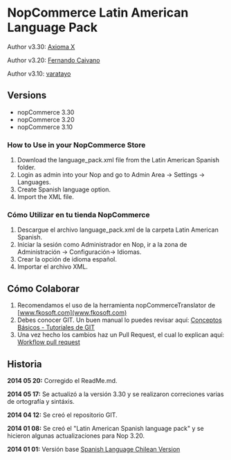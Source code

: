 # NopCommerce Latin American Language Pack

Author v3.30: [Axioma X](http://www.AxiomaX.co/)

Author v3.20: [Fernando Caivano](http://www.nopcommerce.com/profile.aspx?userid=78345)

Author v3.10: [varatayo](http://www.nopcommerce.com/profile.aspx?userid=85808)


## Versions
- nopCommerce 3.30
- nopCommerce 3.20
- nopCommerce 3.10


### How to Use in your NopCommerce Store
1. Download the language_pack.xml file from the Latin American Spanish folder.
2. Login as admin into your Nop and go to Admin Area -> Settings -> Languages.
3. Create Spanish language option.
4. Import the XML file.


### Cómo Utilizar en tu tienda NopCommerce
1. Descargue el archivo language_pack.xml de la carpeta Latin American Spanish.
2. Iniciar la sesión como Administrador en Nop, ir a la zona de Administración -> Configuración-> Idiomas.
3. Crear la opción de idioma español.
4. Importar el archivo XML.


## Cómo Colaborar
1. Recomendamos el uso de la herramienta nopCommerceTranslator de [www.fkosoft.com](www.fkosoft.com)
2. Debes conocer GIT. Un buen manual lo puedes revisar aquí: [Conceptos Básicos - Tutoriales de GIT](https://www.atlassian.com/es/git/tutorial/git-basics)
3. Una vez hecho los cambios haz un Pull Request, el cual lo explican aquí: [Workflow pull request](https://www.atlassian.com/es/git/workflows#!pull-request)


## Historia
**2014 05 20:** Corregido el ReadMe.md.

**2014 05 17:** Se actualizó a la versión 3.30 y se realizaron correciones varias de ortografía y sintáxis.

**2014 04 12:** Se creó el repositorio GIT.

**2014 01 08:** Se creó el "Latin American Spanish language pack" y se hicieron algunas actualizaciones para Nop 3.20.

**2014 01 01:** Versión base [Spanish Language Chilean Version](http://www.nopcommerce.com/p/1121/spanish-language-latam-cl-style.aspx)

